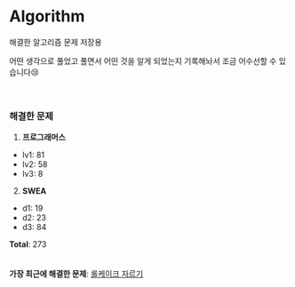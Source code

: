 # Algorithm
해결한 알고리즘 문제 저장용

어떤 생각으로 풀었고 풀면서 어떤 것을 알게 되었는지 기록해놔서 조금 어수선할 수 있습니다😢
<br><br><br>
### 해결한 문제
1.  **프로그래머스**
-  lv1: 81
-  lv2: 58
-  lv3: 8
2.  **SWEA**
-  d1: 19
-  d2: 23
-  d3: 84

**Total**:  273
<br><br><br>
**가장 최근에 해결한 문제**: [롤케이크 자르기](https://github.com/SobinYim/Algorithm/blob/main/%5BProgrammers%5D%20Lv2/%EB%A1%A4%EC%BC%80%EC%9D%B4%ED%81%AC%20%EC%9E%90%EB%A5%B4%EA%B8%B0.py)